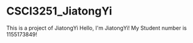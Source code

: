 # CSCI3251_JiatongYi
This is a project of JiatongYi
Hello, I'm JiatongYi!
My Student number is 1155173849!
